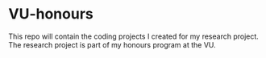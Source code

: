 # VU-honours
This repo will contain the coding projects I created for my research project.
The research project is part of my honours program at the VU.